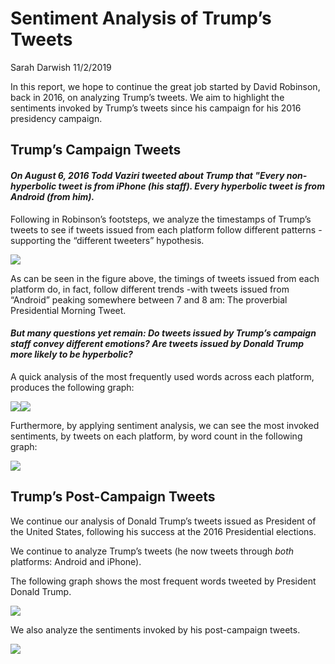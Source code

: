Sentiment Analysis of Trump’s Tweets
================
Sarah Darwish
11/2/2019

In this report, we hope to continue the great job started by David
Robinson, back in 2016, on analyzing Trump’s tweets. We aim to highlight
the sentiments invoked by Trump’s tweets since his campaign for his 2016
presidency
campaign.

## Trump’s Campaign Tweets

#### *On August 6, 2016 Todd Vaziri tweeted about Trump that "Every non-hyperbolic tweet is from iPhone (his staff). Every hyperbolic tweet is from Android (from him).*

Following in Robinson’s footsteps, we analyze the timestamps of Trump’s
tweets to see if tweets issued from each platform follow different
patterns -supporting the “different tweeters” hypothesis.

![](TrumpTweets_files/figure-gfm/time-stamp-1.png)<!-- -->

As can be seen in the figure above, the timings of tweets issued from
each platform do, in fact, follow different trends -with tweets issued
from “Android” peaking somewhere between 7 and 8 am: The proverbial
Presidential Morning
Tweet.

#### *But many questions yet remain: Do tweets issued by Trump’s campaign staff convey different emotions? Are tweets issued by Donald Trump more likely to be hyperbolic?*

A quick analysis of the most frequently used words across each platform,
produces the following
graph:

![](TrumpTweets_files/figure-gfm/frequentWords-1.png)<!-- -->![](TrumpTweets_files/figure-gfm/frequentWords-2.png)<!-- -->

Furthermore, by applying sentiment analysis, we can see the most invoked
sentiments, by tweets on each platform, by word count in the following
graph:

![](TrumpTweets_files/figure-gfm/sentiment-1.png)<!-- -->

## Trump’s Post-Campaign Tweets

We continue our analysis of Donald Trump’s tweets issued as President of
the United States, following his success at the 2016 Presidential
elections.

We continue to analyze Trump’s tweets (he now tweets through *both*
platforms: Android and iPhone).

The following graph shows the most frequent words tweeted by President
Donald Trump.

![](TrumpTweets_files/figure-gfm/postcampaigntrends-1.png)<!-- -->

We also analyze the sentiments invoked by his post-campaign tweets.

![](TrumpTweets_files/figure-gfm/pcsentiment-1.png)<!-- -->
